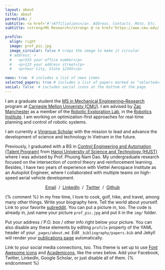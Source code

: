 ```yaml
---
layout: about
title: about
permalink: /
subtitle: <a href='#'>Affiliations</a>. Address. Contacts. Moto. Etc.
subtitle: <strong>MS Research</strong> @ <a href='https://www.cmu.edu/'>CMU</a>

profile:
  align: right
  image: prof_pic.jpg
  image_circular: false # crops the image to make it circular
  # address: >
  #   <p>555 your office number</p>
  #   <p>123 your address street</p>
  #   <p>Your City, State 12345</p>

news: true  # includes a list of news items
selected_papers: true # includes a list of papers marked as "selected={true}"
social: false  # includes social icons at the bottom of the page
---
```

I am a graduate student the [MS in Mechanical Engineering–Research](https://www.meche.engineering.cmu.edu/education/graduate-programs/masters-research.html) program at [Carnegie Mellon Univeristy (CMU)](https://www.cmu.edu/). I am advised by [Zac Manchester](https://www.ri.cmu.edu/ri-faculty/zachary-manchester/) as a member of the [Robotic Exploration Lab](http://roboticexplorationlab.org/), in the [Robotics Institute](https://ri.cmu.edu/). I am working on optimization-first approaches for real-time planning and control of robotic systems.

I am currently a [Vingroup Scholar](https://scholarships.vinuni.edu.vn/) with the mission to lead and advance the development of science and technology in Vietnam in the future.

Previously, I graduated with a BS in [Control Engineering and Automation (Talent Program)](https://seee.hust.edu.vn/en_US/talented) from [Hanoi University of Science and Technology (HUST)](https://en.hust.edu.vn/) where I was advised by Prof. Phuong Nam Dao. My undergraduate research focused on the intersection of control theory and reinforcement learning. Besides, I have two years of experience with Viettel Aerospace Institute as an Autopilot Engineer, where I collaborated with multiple teams on high-speed aerial vehicle development.

<p style="text-align:center">
  <a href="mailto:xkhai@cmu.edu">Email</a> &nbsp;/&nbsp;
  <!-- <a href="data/JonBarron-CV.pdf">CV</a> &nbsp;/&nbsp; -->
  <!-- <a href="data/JonBarron-bio.txt">Bio</a> &nbsp;/&nbsp; -->
  <!-- <a href="https://scholar.google.com/citations?hl=en&user=jktWnL8AAAAJ">Google Scholar</a> &nbsp;/&nbsp; -->
  <a href="https://www.linkedin.com/in/khainx">LinkedIn</a> &nbsp;/&nbsp;
  <a href="https://twitter.com/khainguyenx">Twitter</a> &nbsp;/&nbsp;
  <a href="https://github.com/xkhainguyen/">Github</a>
</p>

{% comment %} 
In my free time, I love to cook, golf, hike, and travel, among many other things.
Write your biography here. Tell the world about yourself. Link to your favorite [subreddit](http://reddit.com). You can put a picture in, too. The code is already in, just name your picture `prof_pic.jpg` and put it in the `img/` folder.

Put your address / P.O. box / other info right below your picture. You can also disable any these elements by editing `profile` property of the YAML header of your `_pages/about.md`. Edit `_bibliography/papers.bib` and Jekyll will render your [publications page](/al-folio/publications/) automatically.

Link to your social media connections, too. This theme is set up to use [Font Awesome icons](http://fortawesome.github.io/Font-Awesome/) and [Academicons](https://jpswalsh.github.io/academicons/), like the ones below. Add your Facebook, Twitter, LinkedIn, Google Scholar, or just disable all of them.
{% endcomment %}